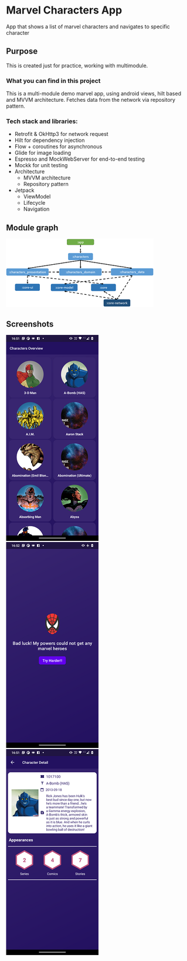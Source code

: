 # Marvel Characters App

App that shows a list of marvel characters and navigates to specific character

## Purpose

This is created just for practice, working with multimodule.

### What you can find in this project

This is a multi-module demo marvel app, using android views, hilt based and MVVM architecture. Fetches data from the network via repository pattern.

### Tech stack and libraries:

* Retrofit & OkHttp3 for network request
* Hilt for dependency injection
* Flow + coroutines for asynchronous
* Glide for image loading
* Espresso and MockWebServer for end-to-end testing
* Mockk for unit testing
* Architecture
  * MVVM architecture
  * Repository pattern
* Jetpack
  * ViewModel
  * Lifecycle
  * Navigation
  
## Module graph

![preview](https://github.com/KarlosPerez/MarvelCharacters/blob/master/preview/module-graph.png)
  
## Screenshots

![preview](https://github.com/KarlosPerez/MarvelCharacters/blob/master/preview/preview1.png)
![preview](https://github.com/KarlosPerez/MarvelCharacters/blob/master/preview/preview2.png)
![preview](https://github.com/KarlosPerez/MarvelCharacters/blob/master/preview/preview3.png)
